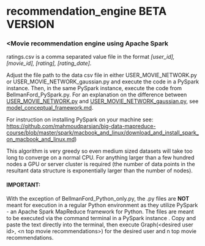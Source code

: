# recommendation_engine BETA VERSION
### <Movie recommendation engine using Apache Spark
ratings.csv is a comma separated value file in the format *[user_id], [movie_id], [rating], [rating_date]*. 

Adjust the file path to the data csv file in either USER_MOVIE_NETWORK.py or USER_MOVIE_NETWORK_gaussian.py and execute the code in a PySpark instance. Then, in the same PySpark instance, execute the code from BellmanFord_PySpark.py. For an explanation on the difference between [USER_MOVIE_NETWORK.py](https://github.com/GregMurray30/recommendation_engines/blob/master/USER_MOVIE_NETWORK.py) and [USER_MOVIE_NETWORK_gaussian.py](https://github.com/GregMurray30/recommendation_engines/blob/master/USER_MOVIE_NETWORK_gaussian.py), see [model_conceptual_framework.md](https://github.com/GregMurray30/recommendation_engines/blob/master/model_conceptual_framework.md).

For instruction on installing PySpark on your machine see: https://github.com/mahmoudparsian/big-data-mapreduce-course/blob/master/spark/macbook_and_linux/download_and_install_spark_on_macbook_and_linux.md)

This algorithm is very greedy so even medium sized datasets will take too long to converge on a normal CPU. For anything larger than a few hundred nodes a GPU or server cluster is required (the number of data points in the resultant data
structure is exponentially larger than the number of nodes).

#### IMPORTANT: 
With the exception of BellmanFord_Python_only.py, the .py files are **NOT** meant for execution in a regular Python environment as they utilize PySpark - an Apache Spark MapReduce framework for Python. The files are meant to be executed via the command terminal in a PySpark instance . Copy and paste the text directly into the terminal, then execute Graph(\<desired user id\>, \<n top movie recommendations\>) for the desired user and n top movie recommendations.
  
  
